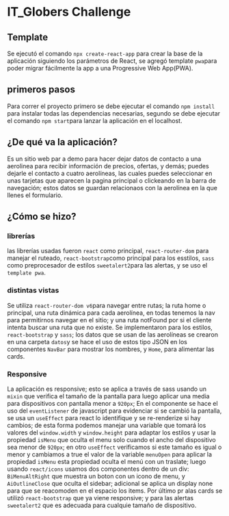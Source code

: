# IT_Globers Challenge

## Template
Se ejecutó el comando `npx create-react-app` para crear la base de la aplicación siguiendo los parámetros de React, se agregó template `pwa`para poder migrar fácilmente la app a una Progressive Web App(PWA).

## primeros pasos
Para correr el proyecto primero se debe ejecutar el comando `npm install` para instalar todas las dependencias necesarias, segundo se debe ejecutar el comando `npm start`para lanzar la aplicación en el localhost.

## ¿De qué va la aplicación?
Es un sitio web par a demo para hacer dejar datos de contacto a una aerolinea para recibir información de precios, ofertas, y demás; puedes dejarle el contacto a cuatro aerolíneas, las cuales puedes seleccionar en unas tarjetas que aparecen la pagina principal o clickeando en la barra de navegación; estos datos se guardan relacionaos con la aerolínea en la que llenes el formulario. 

## ¿Cómo se hizo?
### librerías
las librerías usadas fueron `react` como principal, `react-router-dom` para manejar el ruteado, `react-bootstrap`como principal para los esstilos, `sass` como preprocesador de estilos `sweetalert2`para las alertas, y se uso el `template pwa`.


### distintas vistas
Se utiliza `react-router-dom v6`para navegar entre rutas; la ruta home o principal, una ruta dinámica para cada aerolínea, en todas tenemos la nav para permitirnos navegar en el sitio; y una ruta notFound por si el cliente intenta buscar una ruta que no existe.
Se implementaron para los estilos, `react-bootstrap` y `sass`; los datos que se usan de las aerolíneas se crearon en una carpeta `datos`y se hace el uso de estos tipo JSON en los componentes `NavBar` para mostrar los nombres, y `Home`, para alimentar las cards.

### Responsive
La aplicación es responsive; esto se aplica a través de sass usando un `mixin` que verifica el tamaño de la pantalla para luego aplicar una media para dispositivos con pantalla menor a `920px`; En el componente se hace el uso del `eventListener` de javascript para evidenciar si se cambió la pantalla, se usa un `useEffect` para react lo identifique y se re-renderize si hay cambios; de esta forma podemos manejar una variable que tomará los valores del `window.width` y `window.height` para adaptar los estilos y usar la propiedad `isMenu` que oculta el menu solo cuando el ancho del dispositivo sea menor de `920px`; en otro `useEffect` verificamos si este tamaño es igual o menor y cambiamos a true el valor de la variable `menuOpen` para aplicar la propiedad `isMenu` esta propiedad oculta el menú con un traslate; luego usando `react/icons` usamos dos componentes dentro de un div: `BiMenuAltRight` que muestra un boton con un icono de menu, y `AiOutlineClose` que oculta el sidebar; adicional se aplica un display none para que se reacomoden en el espacio los items. Por último pr alas cards se utilizó `react-bootstrap` que ya viene responsive; y para las alertas `sweetalert2` que es adecuada para cualquie tamaño de dispositivo.

